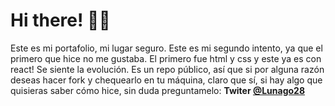 # Hi there! 👋🏼

Este es mi portafolio, mi lugar seguro. Este es mi segundo intento, ya que el primero que hice no me gustaba. El primero fue html y css y este ya es con react! Se siente la evolución. Es un repo público, así que si por alguna razón deseas hacer fork y chequearlo en tu máquina, claro que sí, si hay algo que quisieras saber cómo hice, sin duda preguntamelo:
**Twiter [@Lunago28](https://twitter.com/lunago28)**

##
